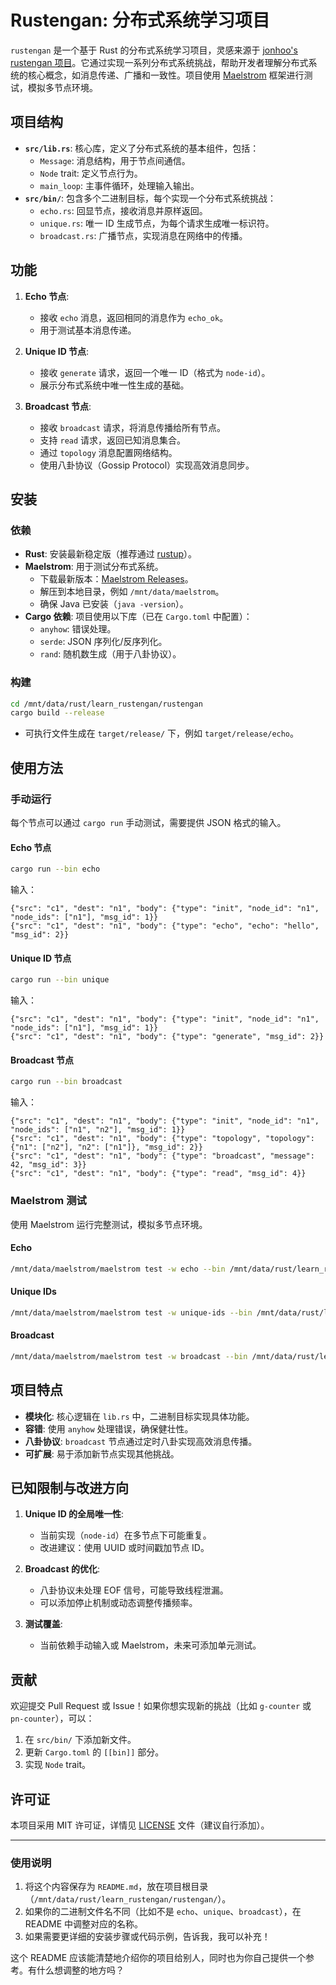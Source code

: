 # Rustengan: 分布式系统学习项目

`rustengan` 是一个基于 Rust 的分布式系统学习项目，灵感来源于 [jonhoo's rustengan 项目](https://github.com/jonhoo/rustengan)。它通过实现一系列分布式系统挑战，帮助开发者理解分布式系统的核心概念，如消息传递、广播和一致性。项目使用 [Maelstrom](https://github.com/jepsen-io/maelstrom) 框架进行测试，模拟多节点环境。

## 项目结构

- **`src/lib.rs`**: 核心库，定义了分布式系统的基本组件，包括：
  - `Message`: 消息结构，用于节点间通信。
  - `Node` trait: 定义节点行为。
  - `main_loop`: 主事件循环，处理输入输出。
- **`src/bin/`**: 包含多个二进制目标，每个实现一个分布式系统挑战：
  - `echo.rs`: 回显节点，接收消息并原样返回。
  - `unique.rs`: 唯一 ID 生成节点，为每个请求生成唯一标识符。
  - `broadcast.rs`: 广播节点，实现消息在网络中的传播。

## 功能

1. **Echo 节点**:
   - 接收 `echo` 消息，返回相同的消息作为 `echo_ok`。
   - 用于测试基本消息传递。

2. **Unique ID 节点**:
   - 接收 `generate` 请求，返回一个唯一 ID（格式为 `node-id`）。
   - 展示分布式系统中唯一性生成的基础。

3. **Broadcast 节点**:
   - 接收 `broadcast` 请求，将消息传播给所有节点。
   - 支持 `read` 请求，返回已知消息集合。
   - 通过 `topology` 消息配置网络结构。
   - 使用八卦协议（Gossip Protocol）实现高效消息同步。

## 安装

### 依赖
- **Rust**: 安装最新稳定版（推荐通过 [rustup](https://rustup.rs/)）。
- **Maelstrom**: 用于测试分布式系统。
  - 下载最新版本：[Maelstrom Releases](https://github.com/jepsen-io/maelstrom/releases)。
  - 解压到本地目录，例如 `/mnt/data/maelstrom`。
  - 确保 Java 已安装（`java -version`）。
- **Cargo 依赖**: 项目使用以下库（已在 `Cargo.toml` 中配置）：
  - `anyhow`: 错误处理。
  - `serde`: JSON 序列化/反序列化。
  - `rand`: 随机数生成（用于八卦协议）。

### 构建
```bash
cd /mnt/data/rust/learn_rustengan/rustengan
cargo build --release
```
- 可执行文件生成在 `target/release/` 下，例如 `target/release/echo`。

## 使用方法

### 手动运行
每个节点可以通过 `cargo run` 手动测试，需要提供 JSON 格式的输入。

#### Echo 节点
```bash
cargo run --bin echo
```
输入：
```
{"src": "c1", "dest": "n1", "body": {"type": "init", "node_id": "n1", "node_ids": ["n1"], "msg_id": 1}}
{"src": "c1", "dest": "n1", "body": {"type": "echo", "echo": "hello", "msg_id": 2}}
```

#### Unique ID 节点
```bash
cargo run --bin unique
```
输入：
```
{"src": "c1", "dest": "n1", "body": {"type": "init", "node_id": "n1", "node_ids": ["n1"], "msg_id": 1}}
{"src": "c1", "dest": "n1", "body": {"type": "generate", "msg_id": 2}}
```

#### Broadcast 节点
```bash
cargo run --bin broadcast
```
输入：
```
{"src": "c1", "dest": "n1", "body": {"type": "init", "node_id": "n1", "node_ids": ["n1", "n2"], "msg_id": 1}}
{"src": "c1", "dest": "n1", "body": {"type": "topology", "topology": {"n1": ["n2"], "n2": ["n1"]}, "msg_id": 2}}
{"src": "c1", "dest": "n1", "body": {"type": "broadcast", "message": 42, "msg_id": 3}}
{"src": "c1", "dest": "n1", "body": {"type": "read", "msg_id": 4}}
```

### Maelstrom 测试
使用 Maelstrom 运行完整测试，模拟多节点环境。

#### Echo
```bash
/mnt/data/maelstrom/maelstrom test -w echo --bin /mnt/data/rust/learn_rustengan/rustengan/target/release/echo --node-count 1 --time-limit 10
```

#### Unique IDs
```bash
/mnt/data/maelstrom/maelstrom test -w unique-ids --bin /mnt/data/rust/learn_rustengan/rustengan/target/release/unique --node-count 2 --time-limit 10
```

#### Broadcast
```bash
/mnt/data/maelstrom/maelstrom test -w broadcast --bin /mnt/data/rust/learn_rustengan/rustengan/target/release/broadcast --node-count 2 --time-limit 20 --rate 10
```

## 项目特点

- **模块化**: 核心逻辑在 `lib.rs` 中，二进制目标实现具体功能。
- **容错**: 使用 `anyhow` 处理错误，确保健壮性。
- **八卦协议**: `broadcast` 节点通过定时八卦实现高效消息传播。
- **可扩展**: 易于添加新节点实现其他挑战。

## 已知限制与改进方向

1. **Unique ID 的全局唯一性**:
   - 当前实现（`node-id`）在多节点下可能重复。
   - 改进建议：使用 UUID 或时间戳加节点 ID。

2. **Broadcast 的优化**:
   - 八卦协议未处理 EOF 信号，可能导致线程泄漏。
   - 可以添加停止机制或动态调整传播频率。

3. **测试覆盖**:
   - 当前依赖手动输入或 Maelstrom，未来可添加单元测试。

## 贡献

欢迎提交 Pull Request 或 Issue！如果你想实现新的挑战（比如 `g-counter` 或 `pn-counter`），可以：
1. 在 `src/bin/` 下添加新文件。
2. 更新 `Cargo.toml` 的 `[[bin]]` 部分。
3. 实现 `Node` trait。

## 许可证

本项目采用 MIT 许可证，详情见 [LICENSE](LICENSE) 文件（建议自行添加）。

---

### 使用说明
1. 将这个内容保存为 `README.md`，放在项目根目录（`/mnt/data/rust/learn_rustengan/rustengan/`）。
2. 如果你的二进制文件名不同（比如不是 `echo`、`unique`、`broadcast`），在 README 中调整对应的名称。
3. 如果需要更详细的安装步骤或代码示例，告诉我，我可以补充！

这个 README 应该能清楚地介绍你的项目给别人，同时也为你自己提供一个参考。有什么想调整的地方吗？